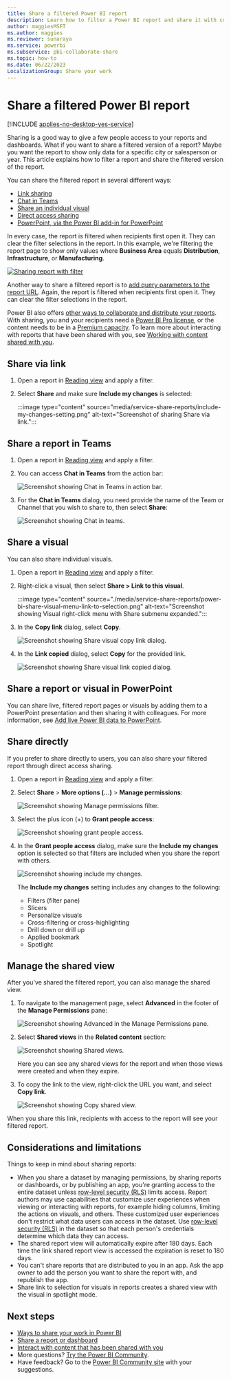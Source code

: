 ```yaml
---
title: Share a filtered Power BI report
description: Learn how to filter a Power BI report and share it with coworkers in your organization.
author: maggiesMSFT
ms.author: maggies
ms.reviewer: sunaraya
ms.service: powerbi
ms.subservice: pbi-collaborate-share
ms.topic: how-to
ms.date: 06/22/2023
LocalizationGroup: Share your work
---
```

# Share a filtered Power BI report

[!INCLUDE [applies-no-desktop-yes-service](../includes/applies-no-desktop-yes-service.md)]

Sharing is a good way to give a few people access to your reports and dashboards. What if you want to share a filtered version of a report? Maybe you want the report to show only data for a specific city or salesperson or year. This article explains how to filter a report and share the filtered version of the report. 

You can share the filtered report in several different ways:

* [Link sharing](#share-via-link)
* [Chat in Teams](#share-a-report-in-teams)
* [Share an individual visual](#share-a-visual)
* [Direct access sharing](#share-directly)
* [PowerPoint, via the Power BI add-in for PowerPoint](./service-power-bi-powerpoint-add-in-install.md)

In every case, the report is filtered when recipients first open it. They can clear the filter selections in the report. In this example, we're filtering the report page to show only values where **Business Area** equals **Distribution**, **Infrastructure**, or **Manufacturing**.

[![Sharing report with filter](media/service-share-reports/share-report-with-filter.png)](media/service-share-reports/share-report-with-filter-expanded.png#lightbox)

Another way to share a filtered report is to [add query parameters to the report URL](service-url-filters.md). Again, the report is filtered when recipients first open it. They can clear the filter selections in the report.

Power BI also offers [other ways to collaborate and distribute your reports](service-how-to-collaborate-distribute-dashboards-reports.md). With sharing, you and your recipients need a [Power BI Pro license](../fundamentals/service-features-license-type.md), or the content needs to be in a [Premium capacity](../enterprise/service-premium-what-is.md). To learn more about interacting with reports that have been shared with you, see [Working with content shared with you](end-user-shared-with-me.md).

## Share via link

1. Open a report in [Reading view](../consumer/end-user-reading-view.md) and apply a filter.
1. Select **Share** and make sure **Include my changes** is selected: 

    :::image type="content" source="media/service-share-reports/include-my-changes-setting.png" alt-text="Screenshot of sharing Share via link.":::

## Share a report in Teams

1. Open a report in [Reading view](../consumer/end-user-reading-view.md) and apply a filter.
1. You can access **Chat in Teams** from the action bar: 

    ![Screenshot showing Chat in Teams in action bar.](media/service-share-reports/power-bi-chat-teams-action-bar.png)

1. For the **Chat in Teams** dialog, you need provide the name of the Team or Channel that you wish to share to, then select **Share**:

    ![Screenshot showing Chat in teams.](media/service-share-reports/power-bi-share-teams-dialog.png)
    
## Share a visual 

You can also share individual visuals.

1. Open a report in [Reading view](../consumer/end-user-reading-view.md) and apply a filter.
1. Right-click a visual, then select **Share > Link to this visual**.

    :::image type="content" source="./media/service-share-reports/power-bi-share-visual-menu-link-to-selection.png" alt-text="Screenshot showing Visual right-click menu with Share submenu expanded.":::
 
1. In the **Copy link** dialog, select **Copy**.

    ![Screenshot showing Share visual copy link dialog.](media/service-share-reports/power-bi-share-visual-dialog-copy-link.png)

1. In the **Link copied** dialog, select **Copy** for the provided link.

    ![Screenshot showing Share visual link copied dialog.](media/service-share-reports/power-bi-share-visual-dialog-link-copied.png)

## Share a report or visual in PowerPoint

You can share live, filtered report pages or visuals by adding them to a PowerPoint presentation and then sharing it with colleagues. For more information, see [Add live Power BI data to PowerPoint](./service-power-bi-powerpoint-add-in-install.md).

## Share directly

If you prefer to share directly to users, you can also share your filtered report through direct access sharing. 

1. Open a report in [Reading view](../consumer/end-user-reading-view.md) and apply a filter.
1. Select **Share** > **More options (...)** > **Manage permissions**: 

    ![Screenshot showing Manage permissions filter.](media/service-share-reports/manage-permissions-filter.png)

1. Select the plus icon (+) to **Grant people access**:

    ![Screenshot showing grant people access.](media/service-share-reports/grant-people-access.png)

1. In the **Grant people access** dialog, make sure the **Include my changes** option is selected so that filters are included when you share the report with others.

    ![Screenshot showing include my changes.](media/service-share-reports/include-my-changes.png)

    The **Include my changes** setting includes any changes to the following:
    - Filters (filter pane)
    - Slicers
    - Personalize visuals
    - Cross-filtering or cross-highlighting
    - Drill down or drill up
    - Applied bookmark
    - Spotlight

## Manage the shared view

After you've shared the filtered report, you can also manage the shared view. 

1. To navigate to the management page, select **Advanced** in the footer of the **Manage Permissions** pane:

    ![Screenshot showing Advanced in the Manage Permissions pane.](media/service-share-reports/advanced-direct-access.png)

1. Select **Shared views** in the **Related content** section: 

    ![Screenshot showing Shared views.](media/service-share-reports/power-bi-shared-view.png)

    Here you can see any shared views for the report and when those views were created and when they expire. 

1. To copy the link to the view, right-click the URL you want, and select **Copy link**.

    ![Screenshot showing Copy shared view.](media/service-share-reports/power-bi-copy-shared-view.png)

When you share this link, recipients with access to the report will see your filtered report.

## Considerations and limitations
Things to keep in mind about sharing reports:

* When you share a dataset by managing permissions, by sharing reports or dashboards, or by publishing an app, you're granting access to the entire dataset unless [row-level security (RLS)](../enterprise/service-admin-rls.md) limits access. Report authors may use capabilities that customize user experiences when viewing or interacting with reports, for example hiding columns, limiting the actions on visuals, and others. These customized user experiences don't restrict what data users can access in the dataset. Use [row-level security (RLS)](../enterprise/service-admin-rls.md) in the dataset so that each person's credentials determine which data they can access.
* The shared report view will automatically expire after 180 days. Each time the link shared report view is accessed the expiration is reset to 180 days.
* You can't share reports that are distributed to you in an app. Ask the app owner to add the person you want to share the report with, and republish the app. 
* Share link to selection for visuals in reports creates a shared view with the visual in spotlight mode.

## Next steps
* [Ways to share your work in Power BI](service-how-to-collaborate-distribute-dashboards-reports.md)
* [Share a report or dashboard](service-share-dashboards.md)
* [Interact with content that has been shared with you](end-user-shared-with-me.md)
* More questions? [Try the Power BI Community](https://community.powerbi.com/).
* Have feedback? Go to the [Power BI Community site](https://community.powerbi.com/) with your suggestions.
